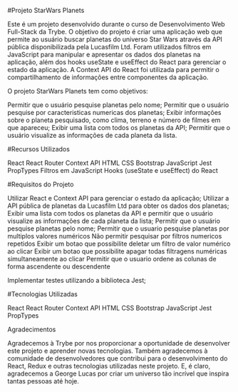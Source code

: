 #Projeto StarWars Planets 

Este é um projeto desenvolvido durante o curso de Desenvolvimento Web Full-Stack da Trybe. O objetivo do projeto é criar uma aplicação web que permite ao usuário buscar planetas do universo Star Wars através da API pública disponibilizada pela Lucasfilm Ltd. Foram utilizados filtros em JavaScript para manipular e apresentar os dados dos planetas na aplicação, além dos hooks useState e useEffect do React para gerenciar o estado da aplicação. A Context API do React foi utilizada para permitir o compartilhamento de informações entre componentes da aplicação.

O projeto StarWars Planets tem como objetivos:

Permitir que o usuário pesquise planetas pelo nome;
Permitir que o usuário pesquise por caracteristicas numericas dos planetas;
Exibir informações sobre o planeta pesquisado, como clima, terreno e número de filmes em que apareceu;
Exibir uma lista com todos os planetas da API;
Permitir que o usuário visualize as informações de cada planeta da lista.

#Recursos Utilizados

React
React Router
Context API
HTML
CSS
Bootstrap
JavaScript
Jest
PropTypes
Filtros em JavaScript
Hooks (useState e useEffect) do React

#Requisitos do Projeto

Utilizar React e Context API para gerenciar o estado da aplicação;
Utilizar a API pública de planetas da Lucasfilm Ltd para obter os dados dos planetas;
Exibir uma lista com todos os planetas da API e permitir que o usuário visualize as informações de cada planeta da lista;
Permitir que o usuário pesquise planetas pelo nome;
Permitir que o usuario pesquise planetas por multiplos valores numéricos
Não permitir pesquisar por filtros numericos repetidos
Exibir um botao que possibilite deletar um filtro de valor numérico ao clicar 
Exibir um botao que possibilite apagar todas filtragens numéricas simultaneamente ao clicar 
Permitir que o usuario ordene as colunas de forma ascendente ou descendente




Implementar testes utilizando a biblioteca Jest;





#Tecnologias Utilizadas

React
React Router
Context API
HTML
CSS
Bootstrap
JavaScript
Jest
PropTypes

Agradecimentos

Agradecemos à Trybe por nos proporcionar a oportunidade de desenvolver este projeto e aprender novas tecnologias. Também agradecemos à comunidade de desenvolvedores que contribui para o desenvolvimento do React, Redux e outras tecnologias utilizadas neste projeto. E, é claro, agradecemos a George Lucas por criar um universo tão incrível que inspira tantas pessoas até hoje.
